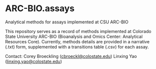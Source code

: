 # ARC-BIO.assays
 Analytical methods for assays implemented at CSU ARC-BIO

This repository serves as a record of methods implemented at Colorado State University ARC-BIO (Bioanalysis and Omics Center: Analytical Resources Core). Currently, methods details are provided in a narrative (.txt) form, supplemented with a transitions table (.csv) for each assay.  

Contact: Corey Broeckling (cbroeckl@colostate.edu)
         Linxing Yao (linxing.yao@colostate.edu)